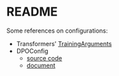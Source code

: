 # README

Some references on configurations:
- Transformers' [TrainingArguments](https://github.com/huggingface/transformers/blob/7f79a97399bb52aad8460e1da2f36577d5dccfed/src/transformers/training_args.py#L213)
- DPOConfig
    - [source code](https://github.com/huggingface/trl/blob/9e9dc96e676a3601882b5cf11842bd22267fd2c5/trl/trainer/dpo_config.py#L32)
    - [document](https://huggingface.co/docs/trl/main/en/dpo_trainer)
